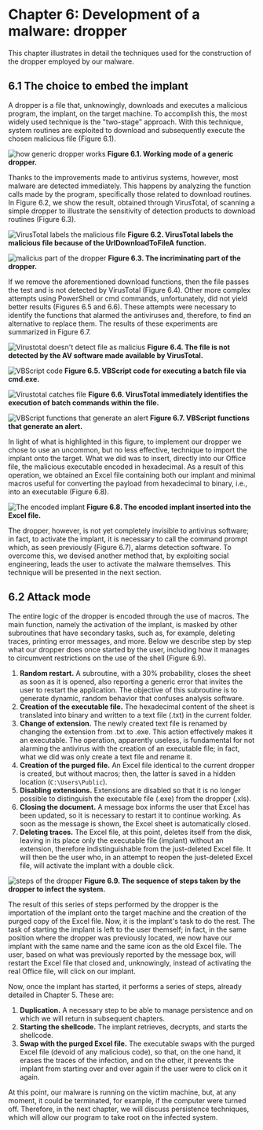 # Chapter 6: Development of a malware: dropper

This chapter illustrates in detail the techniques used for the construction of the dropper employed by our malware.

## 6.1 The choice to embed the implant

A dropper is a file that, unknowingly, downloads and executes a malicious program, the implant, on the target machine. To accomplish this, the most widely used technique is the "two-stage" approach. With this technique, system routines are exploited to download and subsequently execute the chosen malicious file (Figure 6.1).

![how generic dropper works](./dropper_doppio_stadio.PNG)
**Figure 6.1. Working mode of a generic dropper.**


Thanks to the improvements made to antivirus systems, however, most malware are detected immediately. This happens by analyzing the function calls made by the program, specifically those related to download routines. In Figure 6.2, we show the result, obtained through VirusTotal, of scanning a simple dropper to illustrate the sensitivity of detection products to download routines (Figure 6.3).

![VirusTotal labels the malicious file](./virustotal_urlhttpDownload.PNG)
**Figure 6.2. VirusTotal labels the malicious file because of the UrlDownloadToFileA function.**

![malicius part of the dropper](./vbscript_URLhttp.PNG)
**Figure 6.3. The incriminating part of the dropper.**

If we remove the aforementioned download functions, then the file passes the test and is not detected by VirusTotal (Figure 6.4). Other more complex attempts using PowerShell or cmd commands, unfortunately, did not yield better results (Figures 6.5 and 6.6). These attempts were necessary to identify the functions that alarmed the antiviruses and, therefore, to find an alternative to replace them. The results of these experiments are summarized in Figure 6.7.

![Virustotal doesn't detect file as malicius](./virustotal_file_ok.PNG)
**Figure 6.4. The file is not detected by the AV software made available by VirusTotal.**

![VBScript code](./vbscript_shell_exec.PNG)
**Figure 6.5. VBScript code for executing a batch file via cmd.exe.**

![Virustotal catches file](./virustotal_shell_catch.png)
**Figure 6.6. VirusTotal immediately identifies the execution of batch commands within the file.**

![VBScript functions that generate an alert](./tabella_funzioni_alert.PNG)
**Figure 6.7. VBScript functions that generate an alert.**

In light of what is highlighted in this figure, to implement our dropper we chose to use an uncommon, but no less effective, technique to import the implant onto the target. What we did was to insert, directly into our Office file, the malicious executable encoded in hexadecimal. As a result of this operation, we obtained an Excel file containing both our implant and minimal macros useful for converting the payload from hexadecimal to binary, i.e., into an executable (Figure 6.8).

![The encoded implant](./contenuto_dropper.PNG)
**Figure 6.8. The encoded implant inserted into the Excel file.**

The dropper, however, is not yet completely invisible to antivirus software; in fact, to activate the implant, it is necessary to call the command prompt which, as seen previously (Figure 6.7), alarms detection software. To overcome this, we devised another method that, by exploiting social engineering, leads the user to activate the malware themselves. This technique will be presented in the next section.

## 6.2 Attack mode

The entire logic of the dropper is encoded through the use of macros. The main function, namely the activation of the implant, is masked by other subroutines that have secondary tasks, such as, for example, deleting traces, printing error messages, and more. Below we describe step by step what our dropper does once started by the user, including how it manages to circumvent restrictions on the use of the shell (Figure 6.9).

1.  **Random restart.** A subroutine, with a 30% probability, closes the sheet as soon as it is opened, also reporting a generic error that invites the user to restart the application. The objective of this subroutine is to generate dynamic, random behavior that confuses analysis software.
2.  **Creation of the executable file.** The hexadecimal content of the sheet is translated into binary and written to a text file (.txt) in the current folder.
3.  **Change of extension.** The newly created text file is renamed by changing the extension from .txt to .exe. This action effectively makes it an executable. The operation, apparently useless, is fundamental for not alarming the antivirus with the creation of an executable file; in fact, what we did was only create a text file and rename it.
4.  **Creation of the purged file.** An Excel file identical to the current dropper is created, but without macros; then, the latter is saved in a hidden location (`C:\Users\Public`).
5.  **Disabling extensions.** Extensions are disabled so that it is no longer possible to distinguish the executable file (.exe) from the dropper (.xls).
6.  **Closing the document.** A message box informs the user that Excel has been updated, so it is necessary to restart it to continue working. As soon as the message is shown, the Excel sheet is automatically closed.
7.  **Deleting traces.** The Excel file, at this point, deletes itself from the disk, leaving in its place only the executable file (implant) without an extension, therefore indistinguishable from the just-deleted Excel file. It will then be the user who, in an attempt to reopen the just-deleted Excel file, will activate the implant with a double click.

![steps of the dropper](./step_dropper.PNG)
**Figure 6.9. The sequence of steps taken by the dropper to infect the system.**

The result of this series of steps performed by the dropper is the importation of the implant onto the target machine and the creation of the purged copy of the Excel file. Now, it is the implant's task to do the rest. The task of starting the implant is left to the user themself; in fact, in the same position where the dropper was previously located, we now have our implant with the same name and the same icon as the old Excel file. The user, based on what was previously reported by the message box, will restart the Excel file that closed and, unknowingly, instead of activating the real Office file, will click on our implant.

Now, once the implant has started, it performs a series of steps, already detailed in Chapter 5. These are:

1.  **Duplication.** A necessary step to be able to manage persistence and on which we will return in subsequent chapters.
2.  **Starting the shellcode.** The implant retrieves, decrypts, and starts the shellcode.
3.  **Swap with the purged Excel file.** The executable swaps with the purged Excel file (devoid of any malicious code), so that, on the one hand, it erases the traces of the infection, and on the other, it prevents the implant from starting over and over again if the user were to click on it again.

At this point, our malware is running on the victim machine, but, at any moment, it could be terminated, for example, if the computer were turned off. Therefore, in the next chapter, we will discuss persistence techniques, which will allow our program to take root on the infected system.